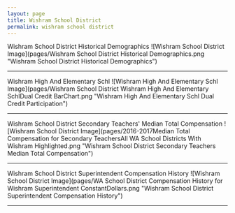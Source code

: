 ```yaml
---
layout: page
title: Wishram School District
permalink: wishram school district
---
```



Wishram School District Historical Demographics
![Wishram School District Image](pages/Wishram School District Historical Demographics.png "Wishram School District Historical Demographics")

___

Wishram High And Elementary Schl
![Wishram High And Elementary Schl Image](pages/Wishram School District Wishram High And Elementary SchlDual Credit BarChart.png "Wishram High And Elementary Schl Dual Credit Participation")

___

Wishram School District Secondary Teachers' Median Total Compensation
![Wishram School District Image](pages/2016-2017Median Total Compensation for Secondary TeachersAll WA School Districts With Wishram Highlighted.png "Wishram School District Secondary Teachers Median Total Compensation")

___

Wishram School District Superintendent Compensation History
![Wishram School District Image](pages/WA School District Compensation History for Wishram Superintendent ConstantDollars.png "Wishram School District Superintendent Compensation History")

___

